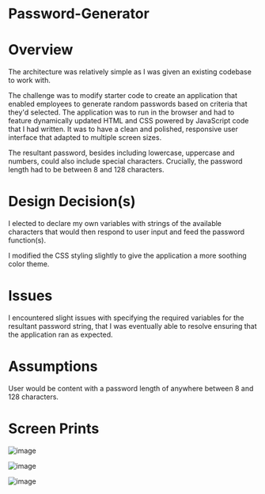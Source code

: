 # Password-Generator

# Overview

The architecture was relatively simple as I was given an existing codebase to work with.

The challenge was to modify starter code to create an application that enabled employees to generate random passwords based on criteria that they'd selected. The application was to run in the browser and had to feature dynamically updated HTML and CSS powered by JavaScript code that I had written. It was to have a clean and polished, responsive user interface that adapted to multiple screen sizes.

The resultant password, besides including lowercase, uppercase and numbers, could also include special characters. Crucially, the password length had to be between 8 and 128 characters. 

# Design Decision(s)

I elected to declare my own variables with strings of the available characters that would then respond to user input and feed the password function(s). 

I modified the CSS styling slightly to give the application a more soothing color theme.  

# Issues

I encountered slight issues with specifying the required variables for the resultant password string, that I was eventually able to resolve ensuring that the application ran as expected.

# Assumptions

User would be content with a password length of anywhere between 8 and 128 characters.

# Screen Prints

![image](https://user-images.githubusercontent.com/61643257/112738710-95360800-8fb9-11eb-9b9a-e995fdbf1ebe.png)

![image](https://user-images.githubusercontent.com/61643257/112738714-a0893380-8fb9-11eb-8e22-0b9660e8a278.png)

![image](https://user-images.githubusercontent.com/61643257/112738723-b139a980-8fb9-11eb-8448-df61ed279275.png)
